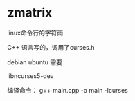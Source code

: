 # zmatrix
linux命令行的字符雨

C++ 语言写的，调用了curses.h

debian ubuntu 需要

libncurses5-dev

编译命令：
g++ main.cpp -o main -lcurses
